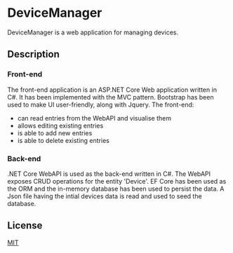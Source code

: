 # DeviceManager

DeviceManager is a web application for managing devices.

## Description

### Front-end
The front-end application is an ASP.NET Core Web application written in C#. It has been implemented with the MVC pattern.
Bootstrap has been used to make UI user-friendly, along with Jquery.
The front-end:
  - can read entries from the WebAPI and visualise them
  - allows editing existing entries
  - is able to add new entries
  - is able to delete existing entries


### Back-end
.NET Core WebAPI is used as the back-end written in C#. The WebAPI exposes CRUD operations for the entity 'Device'. 
EF Core has been used as the ORM and the in-memory database has been used to persist the data. A Json file having the intial devices data is read and used to seed the database.


## License
[MIT](https://choosealicense.com/licenses/mit/)